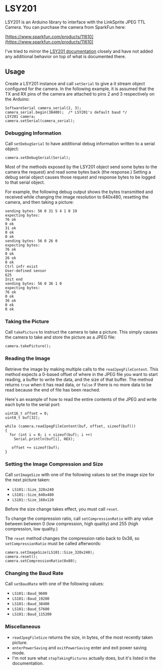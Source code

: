 LSY201
======

LSY201 is an Arduino library to interface with the LinkSprite JPEG TTL Camera.
You can purchase the camera from SparkFun here:

[https://www.sparkfun.com/products/11610](https://www.sparkfun.com/products/11610)

I've tried to mirror the 
[LSY201 documentation](http://dlnmh9ip6v2uc.cloudfront.net/datasheets/Sensors/LightImaging/LinkSprite%20JPEG%20Color%20Camera%20Manual.pdf)
closely and have not added any additional behavior on top of what is documented
there.

## Usage

Create a LSY201 instance and call `setSerial` to give a it stream object
configured for the camera.  In the following example, it is assumed that the TX
and RX pins of the camera are attached to pins 2 and 3 respectively on the
Arduino:

    SoftwareSerial camera_serial(2, 3);
    camera_serial.begin(38400);  /* LSY201's default baud */
    LSY201 camera;
    camera.setSerial(camera_serial);

### Debugging Information

Call `setDebugSerial` to have additional debug information written to a serial
object:

    camera.setDebugSerial(Serial);

Most of the methods exposed by the LSY201 object send some bytes to the camera
the request) and read some bytes back (the response.)  Setting a debug serial
object causes those request and response bytes to be logged to that serial
object.

For example, the following debug output shows the bytes transmitted and
received while changing the image resolution to 640x480, resetting the camera,
and then taking a picture:

    sending bytes: 56 0 31 5 4 1 0 19
    expecting bytes:
    76 ok
    0 ok
    31 ok
    0 ok
    0 ok
    sending bytes: 56 0 26 0
    expecting bytes:
    76 ok
    0 ok
    26 ok
    0 ok
    Ctrl infr exist
    User-defined sensor
    625
    Init end
    sending bytes: 56 0 36 1 0
    expecting bytes:
    76 ok
    0 ok
    36 ok
    0 ok
    0 ok

### Taking the Picture

Call `takePicture` to instruct the camera to take a picture.  This simply
causes the camera to take and store the picture as a JPEG file:

    camera.takePicture();

### Reading the Image

Retrieve the image by making multiple calls to the `readJpegFileContent`.  This
method expects a 0-based offset of where in the JPEG file you want to start
reading, a buffer to write the data, and the size of that buffer.  The method
returns `true` when it has read data, or `false` if there is no more data to be
read because the end of file has been reached.

Here's an example of how to read the entire contents of the JPEG and write each
byte to the serial port:

    uint16_t offset = 0;
    uint8_t buf[32];

    while (camera.readJpegFileContent(buf, offset, sizeof(buf)))
    {
      for (int i = 0; i < sizeof(buf); i ++)
        Serial.println(buf[i], HEX);

       offset += sizeof(buf);
    }

### Setting the Image Compression and Size

Call `setImageSize` with one of the following values to set the image size for
the next picture taken:

* `LS101::Size_320x240`
* `LS101::Size_640x480`
* `LS101::Size_160x120`

Before the size change takes effect, you must call `reset`.

To change the compression ratio, call `setCompressionRatio` with any value
between between 0 (low compression, high quality) and 255 (high compression,
low quality.)

The `reset` method changes the compression ratio back to 0x36, so
`setCompressionRatio` must be called afterwords:

    camera.setImageSize(LS101::Size_320x240);
    camera.reset();
    camera.setCompressionRatio(0x80);

### Changing the Baud Rate

Call `setBaudRate` with one of the following values:

* `LS101::Baud_9600`
* `LS101::Baud_19200`
* `LS101::Baud_38400`
* `LS101::Baud_57600`
* `LS101::Baud_115200`


### Miscellaneous

* `readJpegFileSize` returns the size, in bytes, of the most recently taken
  picture.
* `enterPowerSaving` and `exitPowerSaving` enter and exit power saving mode.
* I'm not sure what `stopTakingPictures` actually does, but it's listed in the
  documentation.
